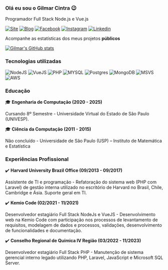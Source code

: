 ### Olá eu sou o Gilmar Cintra 😉

Programador Full Stack Node.js e Vue.js

[![Site](https://img.shields.io/badge/website-000000?style=for-the-badge&logo=About.me&logoColor=white)](https://gilmarcintra.com.br)
[![Blog](https://img.shields.io/badge/Medium-12100E?style=for-the-badge&logo=medium&logoColor=white)](https://medium.com/@gilmarcintra)
[![Facebook](https://img.shields.io/badge/Facebook-1877F2?style=for-the-badge&logo=facebook&logoColor=white)](https://www.facebook.com/gilmar.developer)
[![Instagram](https://img.shields.io/badge/Instagram-E4405F?style=for-the-badge&logo=instagram&logoColor=white)](https://www.instagram.com/gilmar.cintra/)
[![Linkedin](https://img.shields.io/badge/LinkedIn-0077B5?style=for-the-badge&logo=linkedin&logoColor=white)](https://www.linkedin.com/in/gilmarcintra/)

Acompanhe as estatísticas dos meus projetos **públicos**

[![Gilmar's GitHub stats](https://github-readme-stats.vercel.app/api?username=gilmar-cintra&show_icons=true)](https://github.com/gilmar-cintra/github-readme-stats)

### Tecnologias utilizadas

![NodeJS](https://img.shields.io/badge/Node.js-43853D?style=for-the-badge&logo=node.js&logoColor=white)
![VueJS](https://img.shields.io/badge/Vue.js-35495E?style=for-the-badge&logo=vue.js&logoColor=4FC08D)
![PHP](https://img.shields.io/badge/PHP-777BB4?style=for-the-badge&logo=php&logoColor=white)
![MYSQL](https://img.shields.io/badge/MySQL-00000F?style=for-the-badge&logo=mysql&logoColor=white)
![Postgres](https://img.shields.io/badge/PostgreSQL-316192?style=for-the-badge&logo=postgresql&logoColor=white)
![MongoDB](https://img.shields.io/badge/MongoDB-4EA94B?style=for-the-badge&logo=mongodb&logoColor=white)
![MSVS](https://img.shields.io/badge/Visual_Studio_Code-0078D4?style=for-the-badge&logo=visual%20studio%20code&logoColor=white)
![AWS](https://img.shields.io/badge/Amazon_AWS-232F3E?style=for-the-badge&logo=amazon-aws&logoColor=white)

### Educação

🎓 **Engenharia de Computação (2020 - 2025)**

Cursando 8º Semestre - Universidade Virtual do Estado de São Paulo (UNIVESP).

🎓 **Ciência da Computação (2011 - 2015)**

Não concluído - Universidade de São Paulo (USP) – Instituto de Matemática e Estatística

### Experiências Profissional

✔️ **Harvard University Brazil Office (09/2013 - 09/2017)**

Assistente de TI e programação - Refatoração do sistema web (PHP com Laravel) de gestão interna utilizado no escritório de Harvard no Brasil, Chile, Cambridge e Ásia. Suporte geral em TI.

✔️ **Kemio Code (02/2021 - 11/2021)**

Desenvolvedor estagiário Full Stack NodeJs e VueJS - Desenvolvimento web na Kemio Code com participação nos processos de levantamento de requisitos, modelagem de dados e processos, validações, desenvolvimento de funcionalidades e documentação.

✔️ **Conselho Regional de Química IV Região (03/2022 - 11/2023)**

Desenvolvedor estagiário Full Stack PHP - Manutenção de sistema gerencial interno legado utilizando PHP, Laravel, JavaScript e Microsoft SQL Server.
